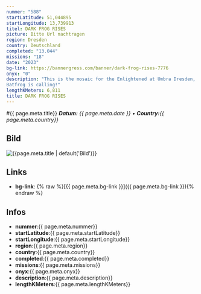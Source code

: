 ```yaml
---
nummer: "588"
startLatitude: 51,044895
startLongitude: 13,739913
titel: DARK FROG RISES
picture: Bitte Url nachtragen
region: Dresden
country: Deutschland
completed: "13.044"
missions: "18"
date: "2023"
bg-link: https://bannergress.com/banner/dark-frog-rises-7776
onyx: "0"
description: "This is the mosaic for the Enlightened at Umbra Dresden, which consists of 18 missions and offers a short walk through the city.
Batfrog is calling!"
lengthKMeters: 6,811
title: DARK FROG RISES
---
```


#{{ page.meta.title}}
_**Datum:** {{ page.meta.date }} • **Country:**{{ page.meta.country}}_

## Bild
![{{page.meta.title | default('Bild')}}]({{page.meta.picture}})

## Links
- **bg-link**: {% raw %}[{{ page.meta.bg-link }}]({{ page.meta.bg-link }}){% endraw %}

## Infos
- **nummer**:{{ page.meta.nummer}}
- **startLatitude**:{{ page.meta.startLatitude}}
- **startLongitude**:{{ page.meta.startLongitude}}
- **region**:{{ page.meta.region}}
- **country**:{{ page.meta.country}}
- **completed**:{{ page.meta.completed}}
- **missions**:{{ page.meta.missions}}
- **onyx**:{{ page.meta.onyx}}
- **description**:{{ page.meta.description}}
- **lengthKMeters**:{{ page.meta.lengthKMeters}}

